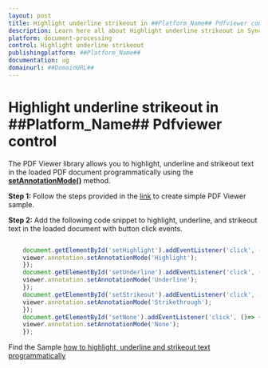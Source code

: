 ```yaml
---
layout: post
title: Highlight underline strikeout in ##Platform_Name## Pdfviewer control | Syncfusion
description: Learn here all about Highlight underline strikeout in Syncfusion ##Platform_Name## Pdfviewer control of Syncfusion Essential JS 2 and more.
platform: document-processing
control: Highlight underline strikeout
publishingplatform: ##Platform_Name##
documentation: ug
domainurl: ##DomainURL##
---
```


# Highlight underline strikeout in ##Platform_Name## Pdfviewer control

The PDF Viewer library allows you to highlight, underline and strikeout text in the loaded PDF document programmatically using the [**setAnnotationMode()**](https://helpej2.syncfusion.com/documentation/api/pdfviewer/annotation/#setannotationmode) method.

**Step 1:** Follow the steps provided in the [link](https://helpej2.syncfusion.com/javascript/documentation/pdfviewer/getting-started/) to create simple PDF Viewer sample.

**Step 2:** Add the following code snippet to highlight, underline, and strikeout text in the loaded document with button click events.

```javascript

    document.getElementById('setHighlight').addEventListener('click', ()=> {
    viewer.annotation.setAnnotationMode('Highlight');
    });
    document.getElementById('setUnderline').addEventListener('click', ()=> {
    viewer.annotation.setAnnotationMode('Underline');
    });
    document.getElementById('setStrikeout').addEventListener('click', ()=> {
    viewer.annotation.setAnnotationMode('Strikethrough');
    });
    document.getElementById('setNone').addEventListener('click', ()=> {
    viewer.annotation.setAnnotationMode('None');
    });

```

Find the Sample [how to highlight, underline and strikeout text programmatically](https://stackblitz.com/edit/bf3k6y?devtoolsheight=33&file=index.js)